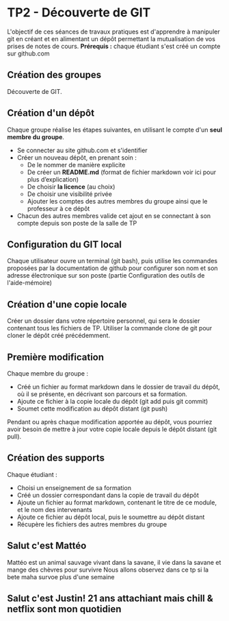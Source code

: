 # TP2 - Découverte de GIT
L'objectif de ces séances de travaux pratiques est d'apprendre à manipuler git en créant et en alimentant un dépôt permettant la mutualisation de vos prises de notes de cours.
**Prérequis :** chaque étudiant s'est créé un compte sur github.com

## Création des groupes
Découverte de GIT.

## Création d'un dépôt
Chaque groupe réalise les étapes suivantes, en utilisant le compte d'un **seul membre du groupe**.

- Se connecter au site github.com et s'identifier
- Créer un nouveau dépôt, en prenant soin :
  - De le nommer de manière explicite
  - De créer un **README.md** (format de fichier markdown voir ici pour plus d’explication)
  - De choisir **la licence** (au choix)
  - De choisir une visibilité privée
  - Ajouter les comptes des autres membres du groupe ainsi que le professeur à ce dépôt
- Chacun des autres membres valide cet ajout en se connectant à son compte depuis son poste de la salle de TP

## Configuration du GIT local
Chaque utilisateur ouvre un terminal (git bash), puis utilise les commandes proposées par la documentation de github pour configurer son nom et son adresse électronique sur son poste (partie Configuration des outils de l'aide-mémoire)

## Création d'une copie locale
Créer un dossier dans votre répertoire personnel, qui sera le dossier contenant tous les fichiers de TP. Utiliser la commande clone de git pour cloner le dépôt créé précédemment.

## Première modification
Chaque membre du groupe :
- Créé un fichier au format markdown dans le dossier de travail du dépôt, où il se présente, en décrivant son parcours et sa formation.
- Ajoute ce fichier à la copie locale du dépôt (git add puis git commit)
- Soumet cette modification au dépôt distant (git push)

Pendant ou après chaque modification apportée au dépôt, vous pourriez avoir besoin de mettre à jour votre copie locale depuis le dépôt distant (git pull).

## Création des supports
Chaque étudiant :
- Choisi un enseignement de sa formation
- Créé un dossier correspondant dans la copie de travail du dépôt
- Ajoute un fichier au format markdown, contenant le titre de ce module, et le nom des intervenants
- Ajoute ce fichier au dépôt local, puis le soumettre au dépôt distant
- Récupère les fichiers des autres membres du groupe

## Salut c'est Mattéo
Mattéo est un animal sauvage vivant dans la savane, il vie dans la savane et mange des chèvres pour survivre
Nous allons observez dans ce tp si la bete maha survoe plus d'une semaine

## Salut c'est Justin! 21 ans attachiant mais chill & netflix sont mon quotidien
